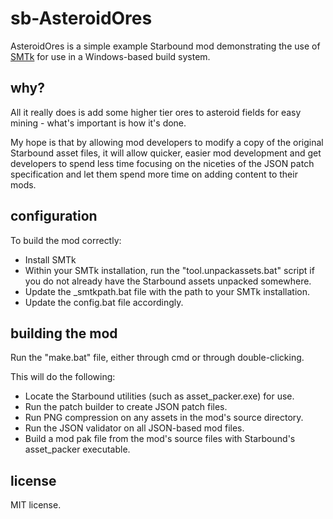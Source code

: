 # sb-AsteroidOres

AsteroidOres is a simple example Starbound mod demonstrating the use of [SMTk](https://github.com/damianb/smtk) for use in a Windows-based build system.

## why?

All it really does is add some higher tier ores to asteroid fields for easy mining - what's important is how it's done.

My hope is that by allowing mod developers to modify a copy of the original Starbound asset files, it will allow quicker, easier mod development and get developers to spend less time focusing on the niceties of the JSON patch specification and let them spend more time on adding content to their mods.

## configuration

To build the mod correctly:

* Install SMTk
* Within your SMTk installation, run the "tool.unpackassets.bat" script if you do not already have the Starbound assets unpacked somewhere.
* Update the _smtkpath.bat file with the path to your SMTk installation.
* Update the config.bat file accordingly.

## building the mod

Run the "make.bat" file, either through cmd or through double-clicking.

This will do the following:

* Locate the Starbound utilities (such as asset_packer.exe) for use.
* Run the patch builder to create JSON patch files.
* Run PNG compression on any assets in the mod's source directory.
* Run the JSON validator on all JSON-based mod files.
* Build a mod pak file from the mod's source files with Starbound's asset_packer executable.

## license

MIT license.